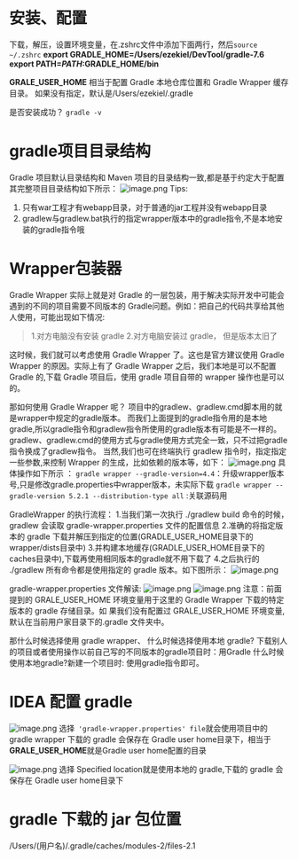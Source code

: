 # 安装、配置
下载，解压，设置环境变量，在.zshrc文件中添加下面两行，然后`source ~/.zshrc`
**export GRADLE_HOME=/Users/ezekiel/DevTool/gradle-7.6**
**export PATH=$PATH:$GRADLE_HOME/bin**

**GRALE_USER_HOME** 相当于配置 Gradle 本地仓库位置和 Gradle Wrapper 缓存目录。
如果没有指定，默认是/Users/ezekiel/.gradle

是否安装成功？
`gradle -v`

# gradle项目目录结构
Gradle 项目默认目录结构和 Maven 项目的目录结构一致,都是基于约定大于配置
其完整项目目录结构如下所示：
![image.png](https://cdn.nlark.com/yuque/0/2023/png/663445/1688774060397-f05a682a-c834-49e2-bed2-300d24d56cc2.png#averageHue=%23f0f0f0&clientId=u0499adff-59f9-4&from=paste&height=368&id=u42020726&originHeight=736&originWidth=1179&originalType=binary&ratio=2&rotation=0&showTitle=false&size=220075&status=done&style=none&taskId=ua3f2fbf5-1de0-47c7-81aa-25fb0eb5f91&title=&width=589.5)
Tips:
1. 只有war工程才有webapp目录，对于普通的jar工程并没有webapp目录
2. gradlew与gradlew.bat执行的指定wrapper版本中的gradle指令,不是本地安装的gradle指令哦

# Wrapper包装器
Gradle Wrapper 实际上就是对 Gradle 的一层包装，用于解决实际开发中可能会遇到的不同的项目需要不同版本的 Gradle问题。例如：把自己的代码共享给其他人使用，可能出现如下情况:
> 1.对方电脑没有安装 gradle
> 2.对方电脑安装过 gradle， 但是版本太旧了

这时候，我们就可以考虑使用 Gradle Wrapper 了。这也是官方建议使用 Gradle Wrapper 的原因。实际上有了 Gradle Wrapper 之后，我们本地是可以不配置 Gradle 的,下载 Gradle 项目后，使用 gradle 项目自带的 wrapper 操作也是可以的。 


那如何使用 Gradle Wrapper 呢？ 
项目中的gradlew、gradlew.cmd脚本用的就是wrapper中规定的gradle版本。
而我们上面提到的gradle指令用的是本地gradle,所以gradle指令和gradlew指令所使用的gradle版本有可能是不一样的。 
gradlew、gradlew.cmd的使用方式与gradle使用方式完全一致，只不过把gradle指令换成了gradlew指令。 
当然,我们也可在终端执行 gradlew 指令时，指定指定一些参数,来控制 Wrapper 的生成，比如依赖的版本等，如下：
![image.png](https://cdn.nlark.com/yuque/0/2023/png/663445/1688774360368-f763d2c1-303e-42c1-b858-d7969ed89057.png#averageHue=%23f8f8f7&clientId=u0499adff-59f9-4&from=paste&height=126&id=ud03c193d&originHeight=148&originWidth=837&originalType=binary&ratio=2&rotation=0&showTitle=false&size=56441&status=done&style=none&taskId=u6150407f-4dd9-4224-a1fe-989477c6776&title=&width=712.5)
具体操作如下所示 ： 
`gradle wrapper --gradle-version=4.4`：升级wrapper版本号,只是修改gradle.properties中wrapper版本，未实际下载 
`gradle wrapper --gradle-version 5.2.1 --distribution-type all` :关联源码用


GradleWrapper 的执行流程：
1.当我们第一次执行 ./gradlew build 命令的时候， gradlew 会读取 gradle-wrapper.properties 文件的配置信息
2.准确的将指定版本的 gradle 下载并解压到指定的位置(GRADLE_USER_HOME目录下的wrapper/dists目录中)
3.并构建本地缓存(GRADLE_USER_HOME目录下的caches目录中),下载再使用相同版本的gradle就不用下载了
4.之后执行的 ./gradlew 所有命令都是使用指定的 gradle 版本。如下图所示：
![image.png](https://cdn.nlark.com/yuque/0/2023/png/663445/1688774440260-67db364f-8e34-4559-82b0-efcec238a444.png#averageHue=%23f5f5f5&clientId=u0499adff-59f9-4&from=paste&height=415&id=u790fe59c&originHeight=454&originWidth=810&originalType=binary&ratio=2&rotation=0&showTitle=false&size=64868&status=done&style=none&taskId=u674bef44-a995-4609-b3d9-b4195ab3d97&title=&width=740)

gradle-wrapper.properties 文件解读:
![image.png](https://cdn.nlark.com/yuque/0/2023/png/663445/1688773705419-f722a2f4-ff1d-4dd1-a836-48be2928a9d7.png#averageHue=%23525542&clientId=u0499adff-59f9-4&from=paste&height=161&id=iDWC1&originHeight=322&originWidth=1521&originalType=binary&ratio=2&rotation=0&showTitle=false&size=69145&status=done&style=none&taskId=u8b007560-f083-44e6-a18c-b59f5a0ee9b&title=&width=760.5)
![image.png](https://cdn.nlark.com/yuque/0/2023/png/663445/1688774470639-c8a50db8-00ff-4f37-ad79-daa3f36795a2.png#averageHue=%23f4f4f4&clientId=u0499adff-59f9-4&from=paste&height=190&id=uaf875440&originHeight=274&originWidth=1070&originalType=binary&ratio=2&rotation=0&showTitle=false&size=92888&status=done&style=none&taskId=u81f9cc7e-35a7-47e3-b0f9-a342c5c8686&title=&width=743)
注意：前面提到的 GRALE_USER_HOME 环境变量用于这里的 Gradle Wrapper 下载的特定版本的 gradle 存储目录。如 果我们没有配置过 GRALE_USER_HOME 环境变量,默认在当前用户家目录下的.gradle 文件夹中。


那什么时候选择使用 gradle wrapper、 什么时候选择使用本地 gradle? 
下载别人的项目或者使用操作以前自己写的不同版本的gradle项目时：用Gradle 什么时候使用本地gradle?新建一个项目时: 使用gradle指令即可。



# IDEA 配置 gradle
![image.png](https://cdn.nlark.com/yuque/0/2023/png/663445/1688774952783-592c326b-c362-44c3-87d1-47ef13b65a1a.png#averageHue=%233e4348&clientId=u0499adff-59f9-4&from=paste&height=325&id=u69fef9fe&originHeight=649&originWidth=1247&originalType=binary&ratio=2&rotation=0&showTitle=false&size=116012&status=done&style=none&taskId=ua3947aac-675f-43b3-96ba-8f0e77a0eb0&title=&width=623.5)
选择` 'gradle-wrapper.properties' file`就会使用项目中的gradle wrapper
下载的 gradle 会保存在 Gradle user home目录下，相当于**GRALE_USER_HOME**就是Gradle user home配置的目录


![image.png](https://cdn.nlark.com/yuque/0/2023/png/663445/1688775234649-9d8b203d-c87f-4777-a8dd-15c652a7a123.png#averageHue=%233e4247&clientId=u0499adff-59f9-4&from=paste&height=314&id=ue13596f0&originHeight=628&originWidth=1442&originalType=binary&ratio=2&rotation=0&showTitle=false&size=108685&status=done&style=none&taskId=u441f6596-b524-4b78-81ad-ebd01fa51d6&title=&width=721)
选择 Specified location就是使用本地的 gradle,下载的 gradle 会保存在 Gradle user home目录下

# gradle 下载的 jar 包位置
/Users/(用户名)/.gradle/caches/modules-2/files-2.1
